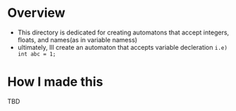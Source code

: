 # Overview
- This directory is dedicated for creating automatons that accept integers, floats, and names(as in variable namess)
- ultimately, Ill create an automaton that accepts variable decleration `i.e) int abc = 1;`

# How I made this
TBD
